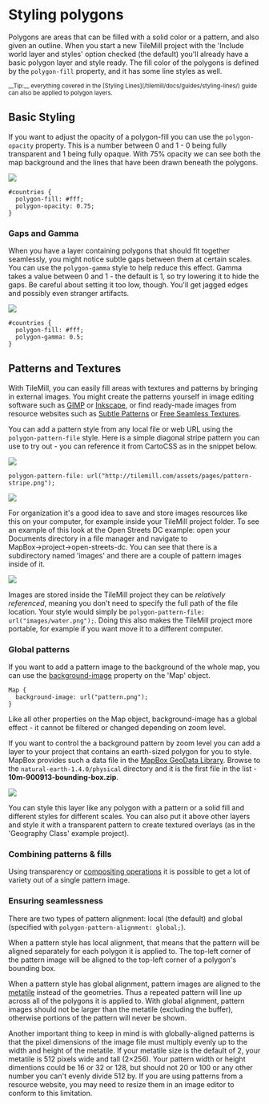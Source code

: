 Styling polygons
================

Polygons are areas that can be filled with a solid color or a pattern, and also given an outline. When you start a new TileMill project with the 'Include world layer and styles' option checked (the default) you'll already have a basic polygon layer and style ready. The fill color of the polygons is defined by the `polygon-fill` property, and it has some line styles as well.

<small class='note' markdown='1'>
__Tip:__ everything covered in the [Styling Lines](/tilemill/docs/guides/styling-lines/) guide can also be applied to polygon layers.
</small>

## Basic Styling

If you want to  adjust the opacity of a polygon-fill you can use the `polygon-opacity` property. This is a number between 0 and 1 - 0 being fully transparent and 1 being fully opaque. With 75% opacity we can see both the map background and the lines that have been drawn beneath the polygons.

<img src='/tilemill/assets/pages/styling-polygons-2.png' class='fig-right' />

    #countries {
      polygon-fill: #fff;
      polygon-opacity: 0.75;
    }

### Gaps and Gamma

When you have a layer containing polygons that should fit together seamlessly, you might notice subtle gaps between them at certain scales. You can use the `polygon-gamma` style to help reduce this effect. Gamma takes a value between 0 and 1 - the default is 1, so try lowering it to hide the gaps. Be careful about setting it too low, though. You'll get jagged edges and possibly even stranger artifacts.

![](/tilemill/assets/pages/styling-polygons-3.png)

    #countries {
      polygon-fill: #fff;
      polygon-gamma: 0.5;
    }

## Patterns and Textures

With TileMill, you can easily fill areas with textures and patterns by bringing in external images. You might create the patterns yourself in image editing software such as [GIMP](http://gimp.org) or [Inkscape](http://inkscape.org), or find ready-made images from resource websites such as [Subtle Patterns](http://subtlepatterns.com/thumbnail-view/) or [Free Seamless Textures](http://freeseamlesstextures.com/).

You can add a pattern style from any local file or web URL using the `polygon-pattern-file` style. Here is a simple diagonal stripe pattern you can use to try out - you can reference it from CartoCSS as in the snippet below.

![](/tilemill/assets/pages/pattern-stripe.png)

    polygon-pattern-file: url("http://tilemill.com/assets/pages/pattern-stripe.png");

![](/tilemill/assets/pages/pattern-example.png)

For organization it's a good idea to save and store images resources like this on your computer, for example inside your TileMill project folder. To see an example of this look at the Open Streets DC example: open your Documents directory in a file manager and navigate to MapBox→project→open-streets-dc. You can see that there is a subdirectory named 'images' and there are a couple of pattern images inside of it.

![](/tilemill/assets/pages/tilemill-project-folder.png)

Images are stored inside the TileMill project they can be *relatively referenced*, meaning you don't need to specify the full path of the file location. Your style would simply be `polygon-pattern-file: url("images/water.png");`. Doing this also makes the TileMill project more portable, for example if you want move it to a different computer.

### Global patterns

If you want to add a pattern image to the background of the whole map, you can use the [background-image](/carto/api/2.1.0/#background-image) property on the 'Map' object.

    Map {
      background-image: url("pattern.png");
    }

Like all other properties on the Map object, background-image has a global effect - it cannot be filtered or changed depending on zoom level.

If you want to control the a background pattern by zoom level you can add a layer to your project that contains an earth-sized polygon for you to style. MapBox provides such a data file in the [MapBox GeoData Library](). Browse to the `natural-earth-1.4.0/physical` directory and it is the first file in the list - __10m-900913-bounding-box.zip__.

![](/tilemill/assets/pages/styling-polygons-4.png)

You can style this layer like any polygon with a pattern or a solid fill and different styles for different scales. You can also put it above other layers and style it with a transparent pattern to create textured overlays (as in the 'Geography Class' example project).

### Combining patterns & fills

Using transparency or [compositing operations](/tilemill/docs/guides/comp-op/) it is possible to get a lot of variety out of a single pattern image.

### Ensuring seamlessness

There are two types of pattern alignment: local (the default) and global (specified with `polygon-pattern-alignment: global;`).

When a pattern style has local alignment, that means that the pattern will be aligned separately for each polygon it is applied to. The top-left corner of the pattern image will be aligned to the top-left corner of a polygon's bounding box.

When a pattern style has global alignment, pattern images are aligned to the [metatile](/tilemill/docs/guides/metatiles/) instead of the geometries. Thus a repeated pattern will line up across all of the polygons it is applied to. With global alignment, pattern images should not be larger than the metatile (excluding the buffer), otherwise portions of the pattern will never be shown.

Another important thing to keep in mind is with globally-aligned patterns is that the pixel dimensions of the image file must multiply evenly up to the width and height of the metatile. If your metatile size is the default of 2, your metatile is 512 pixels wide and tall (2×256). Your pattern width or height dimentions could be 16 or 32 or 128, but should not 20 or 100 or any other number you can't evenly divide 512 by. If you are using patterns from a resource website, you may need to resize them in an image editor to conform to this limitation.
